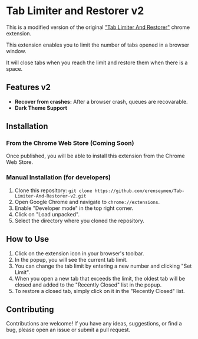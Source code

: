 # Tab Limiter and Restorer v2

This is a modified version of the original ["Tab Limiter And Restorer"](https://chromewebstore.google.com/detail/Tab%20Limiter%20And%20Restorer/ifhilckbhneppbcbpkimbgeahhijhdpj) chrome extension.

This extension enables you to limit the number of tabs opened in a browser window.

It will close tabs when you reach the limit and restore them when there is a space.

## Features v2

*   **Recover from crashes:** After a browser crash, queues are recovarable.
*   **Dark Theme Support**

## Installation

### From the Chrome Web Store (Coming Soon)

Once published, you will be able to install this extension from the Chrome Web Store.

### Manual Installation (for developers)

1.  Clone this repository: `git clone https://github.com/erenseymen/Tab-Limiter-And-Restorer-v2.git`
2.  Open Google Chrome and navigate to `chrome://extensions`.
3.  Enable "Developer mode" in the top right corner.
4.  Click on "Load unpacked".
5.  Select the directory where you cloned the repository.

## How to Use

1.  Click on the extension icon in your browser's toolbar.
2.  In the popup, you will see the current tab limit.
3.  You can change the tab limit by entering a new number and clicking "Set Limit".
4.  When you open a new tab that exceeds the limit, the oldest tab will be closed and added to the "Recently Closed" list in the popup.
5.  To restore a closed tab, simply click on it in the "Recently Closed" list.

## Contributing

Contributions are welcome! If you have any ideas, suggestions, or find a bug, please open an issue or submit a pull request.